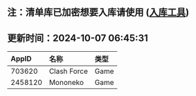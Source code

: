 ## 注：清单库已加密想要入库请使用 ([入库工具](https://github.com/BlankTMing/ManifestAutoUpdate/releases))

## 更新时间：2024-10-07 06:45:31
| AppID | 名称 | 类型  |
| :-------------------- | :----------------------------- | :----------- |
| 703620 | Clash Force| Game |
| 2458120 | Mononeko| Game |
